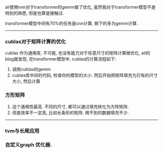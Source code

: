 ali使用tvm对于transformer的gemm做了优化, 虽然我对于transformer模型不是特别的熟悉, 但是也算是接触过.

transformer模型中间有70%的任务是cnn计算, 剩下的多为gemm计算.

---

### cublas对于矩阵计算的优化

cublas 作为通用库, 不可能, 也没有能力对于任意尺寸的矩阵计算做优化, ali的blog就发现, 在transformer模型中, cublas的计算流程如下:
1. 调用cublas的gemm
2. cublas库中间的代码, 检查你的模型的大小. 然后开始把矩阵填充为已有的尺寸大小, 然后计算

### 方形矩阵
1. 这个通用性最高. 不同的尺寸, 都可以通过填充转化为方阵矩阵.
2. 但是效率不一定高, 比如长条形的矩阵. 用不到的数据填充不少.


---

### tvm与长尾应用

### 自定义graph 优化器.
